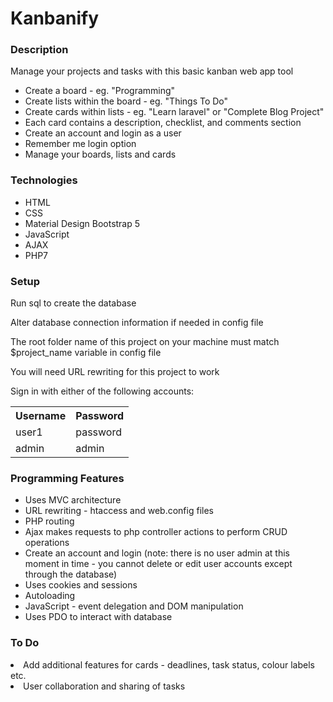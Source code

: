 # Kanbanify


<h3>Description</h3>

Manage your projects and tasks with this basic kanban web app tool

<ul>  
<li>Create a board - eg. "Programming"</li>
<li>Create lists within the board - eg. "Things To Do"</li>
<li>Create cards within lists - eg. "Learn laravel" or "Complete Blog Project"</li>
<li>Each card contains a description, checklist, and comments section</li>
<li>Create an account and login as a user</li>
<li>Remember me login option</li>
<li>Manage your boards, lists and cards</li>
</ul>


<h3>Technologies</h3>

<ul>
<li>HTML</li>
<li>CSS</li>
<li>Material Design Bootstrap 5</li> 
<li>JavaScript</li>    
<li>AJAX</li>  
<li>PHP7</li>
</ul>


<h3>Setup</h3>

<p>Run sql to create the database</p>
<p>Alter database connection information if needed in config file</p>
<p>The root folder name of this project on your machine must match $project_name variable in config file</p>
<p>You will need URL rewriting for this project to work</p>
<p>Sign in with either of the following accounts:</p>

<table>
<tr>
  <th>Username</th>
  <th>Password</th>
</tr>
<tr>
  <td>user1</td>
  <td>password</td>
</tr>
<tr>
  <td>admin</td>
  <td>admin</td>
 </tr>
</table>


<h3>Programming Features</h3>

<ul>
<li>Uses MVC architecture</li>  
<li>URL rewriting - htaccess and web.config files</li>  
<li>PHP routing</li>
<li>Ajax makes requests to php controller actions to perform CRUD operations</li>  
<li>Create an account and login (note: there is no user admin at this moment in time - you cannot delete or edit user accounts except through the database)</li>
<li>Uses cookies and sessions</li>
<li>Autoloading</li>
<li>JavaScript - event delegation and DOM manipulation</li>
<li>Uses PDO to interact with database</li>
</ul>


<h3>To Do</h3>
<li>Add additional features for cards - deadlines, task status, colour labels etc.</li>
<li>User collaboration and sharing of tasks</li>
</ul>